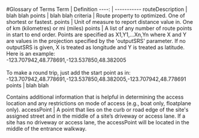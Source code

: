 #Glossary of Terms
Term | Definition
----: | -----------
<a name="routeDescription">routeDescription</a> | blah blah
<a name="points">points</a> | blah blah
<a name="criteria">criteria</a> | Route property to optimized. One of shortest or fastest.
<a name="distanceUnit">points</a> | Unit of measure to report distance value in. One of km (kilometres) or mi (miles)
<a name="points">points</a> | A list of any number of route points in start to end order. Points are specified as X1,Y1,...Xn,Yn where X and Y are values in the projection specified by the 'outputSRS' parameter. If no outputSRS is given, X is treated as longitude and Y is treated as latitude. Here is an example:<br>-123.707942,48.778691,-123.537850,48.382005<br><br>To make a round trip, just add the start point as in:<br>-123.707942,48.778691,-123.537850,48.382005,-123.707942,48.778691
<a name="points">points</a> | blah blah




Contains additional information that is helpful in determining the access location and any restrictions on mode of access (e.g., boat only, floatplane only).
<a name="accessPoint">accessPoint</a> | A point that lies on the curb or road edge of the site's assigned street and in the middle of a site’s driveway or access lane. If a site has no driveway or access lane, the accessPoint will be located in the middle of the entrance walkway.
